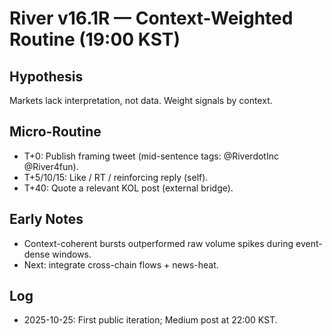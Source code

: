 # River v16.1R — Context-Weighted Routine (19:00 KST)

## Hypothesis
Markets lack interpretation, not data. Weight signals by context.

## Micro-Routine
- T+0: Publish framing tweet (mid-sentence tags: @RiverdotInc @River4fun).
- T+5/10/15: Like / RT / reinforcing reply (self).
- T+40: Quote a relevant KOL post (external bridge).

## Early Notes
- Context-coherent bursts outperformed raw volume spikes during event-dense windows.
- Next: integrate cross-chain flows + news-heat.

## Log
- 2025-10-25: First public iteration; Medium post at 22:00 KST.
